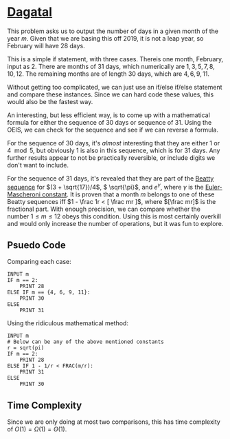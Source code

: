 # [Dagatal](https://open.kattis.com/problems/dagatal)

This problem asks us to output the number of days in a given month of the year $m$. Given that we are basing this off $2019$, it is not a leap year, so February will have $28$ days.

This is a simple if statement, with three cases. Thereis one month, February, input as $2$. There are months of 31 days, which numerically are $1, 3, 5, 7, 8, 10, 12$. The remaining months are of length 30 days, which are $4, 6, 9, 11$. 

Without getting too complicated, we can just use an if/else if/else statement and compare these instances. Since we can hard code these values, this would also be the fastest way.

An interesting, but less efficient way, is to come up with a mathematical formula for either the sequence of 30 days or sequence of 31. Using the OEIS, we can check for the sequence and see if we can reverse a formula.  

For the sequence of 30 days, it's *almost* interesting that they are either $1$ or $4 \mod 5$, but obviously $1$ is also in this sequence, which is for 31 days. Any further results appear to not be practically reversible, or include digits we don't want to include.  

For the sequence of 31 days, it's revealed that they are part of the [Beatty sequence](https://en.wikipedia.org/wiki/Beatty_sequence) for $(3 + \sqrt{17})/4$, $ \sqrt{\pi}$, and $e^\gamma$, where $\gamma$ is the [Euler-Mascheroni constant](https://en.wikipedia.org/wiki/Euler%27s_constant). It is proven that  a month $m$ belongs to one of these Beatty sequences iff $1 - \frac 1r < [ \frac mr ]$, where $[\frac mr]$ is the fractional part. With enough precision, we can compare whether the number $1 \leq m \leq 12$ obeys this condition. Using this is most certainly overkill and would only increase the number of operations, but it was fun to explore.

## Psuedo Code
Comparing each case:
```
INPUT m
IF m == 2:
    PRINT 28
ELSE IF m == {4, 6, 9, 11}:
    PRINT 30
ELSE
    PRINT 31
```
Using the ridiculous mathematical method:
```
INPUT m
# Below can be any of the above mentioned constants
r = sqrt(pi)
IF m == 2:
    PRINT 28
ELSE IF 1 - 1/r < FRAC(m/r):
    PRINT 31
ELSE
    PRINT 30
```

## Time Complexity
Since we are only doing at most two comparisons, this has time complexity of $O(1) = \Omega(1) = \Theta(1)$.